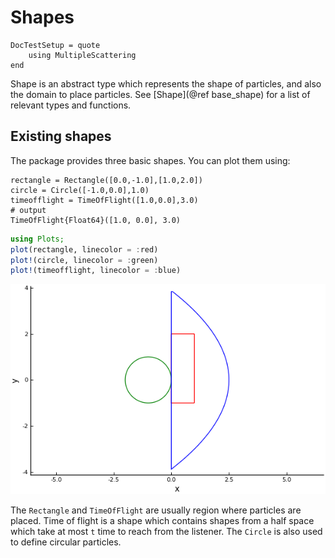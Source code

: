 # Shapes

```@meta
DocTestSetup = quote
    using MultipleScattering
end
```
Shape is an abstract type which represents the shape of particles, and also the domain to place particles. See [Shape](@ref base_shape) for a list of relevant types and functions.


## Existing shapes
The package provides three basic shapes. You can plot them using:
```jldoctest intro; output = false
rectangle = Rectangle([0.0,-1.0],[1.0,2.0])
circle = Circle([-1.0,0.0],1.0)
timeofflight = TimeOfFlight([1.0,0.0],3.0)
# output
TimeOfFlight{Float64}([1.0, 0.0], 3.0)
```
```julia
using Plots;
plot(rectangle, linecolor = :red)
plot!(circle, linecolor = :green)
plot!(timeofflight, linecolor = :blue)
```
![Plot the three shapes](../media/shapes.png)

The `Rectangle` and `TimeOfFlight` are usually region where particles are placed. Time of flight is a shape which contains shapes from a half space which take at most `t` time to reach from the listener. The `Circle` is also used to define circular particles.
